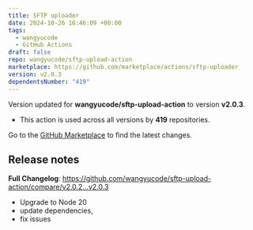```yaml
---
title: SFTP uploader
date: 2024-10-26 16:46:09 +00:00
tags:
  - wangyucode
  - GitHub Actions
draft: false
repo: wangyucode/sftp-upload-action
marketplace: https://github.com/marketplace/actions/sftp-uploader
version: v2.0.3
dependentsNumber: "419"
---
```



Version updated for **wangyucode/sftp-upload-action** to version **v2.0.3**.
- This action is used across all versions by **419** repositories.

Go to the [GitHub Marketplace](https://github.com/marketplace/actions/sftp-uploader) to find the latest changes.

## Release notes

**Full Changelog**: https://github.com/wangyucode/sftp-upload-action/compare/v2.0.2...v2.0.3

- Upgrade to Node 20
- update dependencies,
- fix issues

